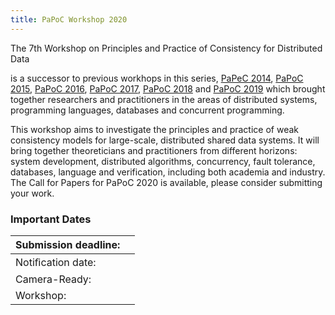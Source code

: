 ```yaml
---
title: PaPoC Workshop 2020
---
```


The 7th Workshop on Principles and Practice of Consistency for Distributed Data 
<!-- will take place on April 27, 2020, in Heraklion, Crete, Greece, and is co-located with the [EuroSys 2020](https://www.eurosys2020.org) conference. It -->
is a successor to previous workhops in this series, [PaPeC 2014](http://eventos.fct.unl.pt/papec/), [PaPoC 2015](http://papoc.di.uminho.pt/), [PaPoC 2016](http://www2.ucsc.edu/papoc-2016/), [PaPoC 2017](http://software.imdea.org/Conferences/PAPOC17/program.shtml), [PaPoC 2018](https://papoc-workshop.github.io/2018/) and [PaPoC 2019](https://novasys.di.fct.unl.pt/conferences/papoc19/) which brought together researchers and practitioners in the areas of distributed systems, programming languages, databases and concurrent programming.

This workshop aims to investigate the principles and practice of weak consistency models for large-scale, distributed shared data systems. It will bring together theoreticians and practitioners from different horizons: system development, distributed algorithms, concurrency, fault tolerance, databases, language and verification, including both academia and industry. The Call for Papers for PaPoC 2020 is available, please consider submitting your work.

### Important Dates

|Submission deadline: | |
|--------------|--------------------------|
|Notiﬁcation date: | |
|Camera-Ready: | |
|Workshop: | |

